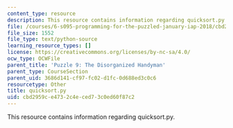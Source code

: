```yaml
---
content_type: resource
description: This resource contains information regarding quicksort.py.
file: /courses/6-s095-programming-for-the-puzzled-january-iap-2018/cbd2959ce4732c4eced73c0ed60f87c2_quicksort.py
file_size: 1552
file_type: text/python-source
learning_resource_types: []
license: https://creativecommons.org/licenses/by-nc-sa/4.0/
ocw_type: OCWFile
parent_title: 'Puzzle 9: The Disorganized Handyman'
parent_type: CourseSection
parent_uid: 3686d141-cf97-fc02-d1fc-0d688ed3c0c6
resourcetype: Other
title: quicksort.py
uid: cbd2959c-e473-2c4e-ced7-3c0ed60f87c2
---
```

This resource contains information regarding quicksort.py.